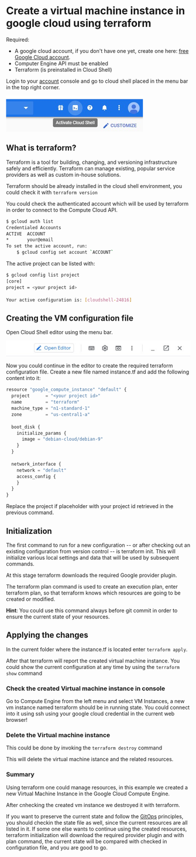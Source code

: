 # Create a virtual machine instance in google cloud using terraform

Required: 

- A google cloud account, if you don't have one yet, create one here: [free Google Cloud account](https://cloud.google.com/free/).
- Computer Engine API must be enabled
- Terraform (is preinstalled in Cloud Shell)

Login to your [account](https://console.cloud.google.com/home/dashboard) console and go to cloud shell placed in the menu bar in the top right corner.

![IMAGE](https://github.com/simorgh1/terraform/raw/master/gcp/ce/vm/img/cloud-shell-menu.jpg)

## What is terraform?

Terraform is a tool for building, changing, and versioning infrastructure safely and efficiently. Terraform can manage existing, popular service providers as well as custom in-house solutions.

Terraform should be already installed in the cloud shell environment, you could check it with `terraform version`

You could check the authenticated account which will be used by terraform in order to connect to the Compute Cloud API.

```bash
$ gcloud auth list
Credentialed Accounts
ACTIVE  ACCOUNT
*       your@email
To set the active account, run:
    $ gcloud config set account `ACCOUNT`
```

The active project can be listed with:

```bash
$ gcloud config list project
[core]
project = <your project id>

Your active configuration is: [cloudshell-24816]
```

## Creating the VM configuration file

Open Cloud Shell editor using the menu bar.

![IMAGE](https://github.com/simorgh1/terraform/raw/master/gcp/ce/vm/img/open-editor-cloud-shell.jpg)

Now you could continue in the editor to create the required terraform configuration file. 
Create a new file named instance.tf and add the following content into it:

```javascript
resource "google_compute_instance" "default" {
  project      = "<your project id>"
  name         = "terraform"
  machine_type = "n1-standard-1"
  zone         = "us-central1-a"

  boot_disk {
    initialize_params {
      image = "debian-cloud/debian-9"
    }
  }

  network_interface {
    network = "default"
    access_config {
    }
  }
}
```

Replace the project if placeholder with your project id retrieved in the previous command. 

## Initialization

The first command to run for a new configuration -- or after checking out an existing configuration from version control -- is terraform init. This will initialize various local settings and data that will be used by subsequent commands.

At this stage terraform downloads the required Google provider plugin.

The terraform plan command is used to create an execution plan, enter terraform plan, so that terraform knows which resources are going to be created or modified.

**Hint**: You could use this command always before git commit in order to ensure the current state of your resources.

## Applying the changes

In the current folder where the instance.tf is located enter `terraform apply`.

After that terraform will report the created virtual machine instance.
You could show the current configuration at any time by using the `terraform show` command

### Check the created Virtual machine instance in console

Go to Compute Engine from the left menu and select VM Instances, a new vm instance named terraform should be in running state.
You could connect into it using ssh using your google cloud credential in the current web browser!

### Delete the Virtual machine instance

This could be done by invoking the `terraform destroy` command

This will delete the virtual machine istance and the related resources.

### Summary

Using terraform one could manage resources, in this example we created a new Virtual Machine Instance in the Google Cloud Compute Engine. 

After cnhecking the created vm instance we destroyed it with terraform.

If you want to preserve the current state and follow the [GitOps](https://www.gitops.tech/#what-is-gitops) principles, you should checkin the state file as well, since the current resources are all listed in it.
If some one else wants to continue using the created resources, terraform initialization will download the required provider plugin and with plan command, the current state will be compared with checked in configuration file, and you are good to go.
